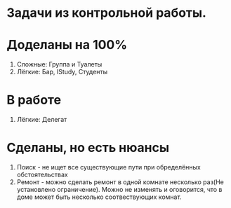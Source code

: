 # Задачи из контрольной работы.
# Доделаны на 100%
1) Сложные: Группа и Туалеты
2) Лёгкие: Бар, IStudy, Студенты
# В работе
1) Лёгкие: Делегат
# Сделаны, но есть нюансы
1) Поиск - не ищет все существующие пути при обределённых обстоятельствах
2) Ремонт - можно сделать ремонт в одной комнате несколько раз(Не установлено ограничение). Можно не изменять и оговорится, что в доме может быть несколько соотвествующих комнат.
